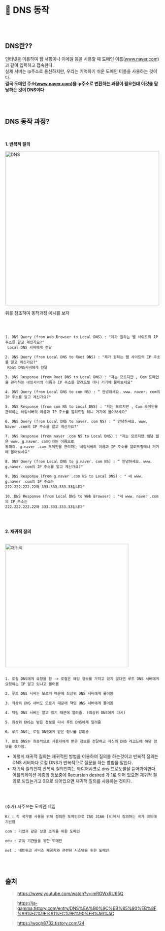 # 📖 DNS 동작

<br />
<br />

## DNS란??

인터넷을 이용하여 웹 서핑이나 이메일 등을 사용할 때 도메인 이름(www.naver.com) 과 같이
입력하고 접속한다. <br />
실제 서버는 ip주소로 통신하지만, 우리는 기억하기 쉬운 도메인 이름을 사용하는 것이다. <br />
**결국 도메인 주소(www.naver.com)을 ip주소로 변환하는 과정이 필요한데 이것을 담당하는 것이 DNS이다**

<br />
<br />

## DNS 동작 과정?

<br />

**1. 반복적 질의**

<img width="500" alt="DNS" src="https://user-images.githubusercontent.com/109197023/222902526-87c66732-d947-4443-9952-615203edc370.PNG">

위를 참조하여 동작과정 예시를 보자

<br />

```plaintext

1. DNS Query (from Web Browser to Local DNS) : "제가 원하는 웹 사이트의 IP 주소를 알고 계신가요?"
 Local DNS 서버에게 전달

2. DNS Query (from Local DNS to Root DNS) : "제가 원하는 웹 사이트의 IP 주소를 알고 계신가요?"
 Root DNS서버에게 전달

3. DNS Response (from Root DNS to Local DNS) : "저는 모르지만 , Com 도메인을 관리하는 네임서버의 이름과 IP 주소를 알려드릴 테니 거기에 물어보세요"

4. DNS Query (from Local DNS to com NS) : “ 안녕하세요. www. naver. com의 IP 주소를 알고 계신가요?"

5. DNS Response (from com NS to Local DNS) : "저는 모르지만 , Com 도메인을 관리하는 네임서버의 이름과 IP 주소를 알려드릴 테니 거기에 물어보세요"

6. DNS Query (from Local DNS to naver. com NS) : “ 안녕하세요. www. Naver .com의 IP 주소를 알고 계신가요?"

7. DNS Response (from naver .com NS to Local DNS) : "저는 모르지만 해당 웹은 www. g.naver. com이라는 이름으로
통해요. g.naver .com 도메인을 관리하는 네임서버의 이름과 IP 주소를 알려드릴테니 거기에 물어보세요"

8. DNS Query (from Local DNS to g.naver. com NS) : “ 안녕하세요. www. g.naver. com의 IP 주소를 알고 계신가요?"

9. DNS Response (from g.naver .com NS to Local DNS) : " 네 www. g.naver .com의 IP 주소는
222.222.222.22와 333.333.333.33입니다"

10. DNS Response (from Local DNS to Web Browser) : "네 www. naver .com의 IP 주소는
222.222.222.22와 333.333.333.33입니다"

```

<br />
<br />

**2. 재귀적 질의**

<br />

<img width="400" alt="재귀적" src="https://user-images.githubusercontent.com/109197023/224461526-6990deef-1a3c-4a8c-bf0e-c78bcf58d082.PNG">

<br />

```plaintext

1. 로컬 DNS에게 요청을 함 -> 로컬은 해당 정보를 가지고 있지 않다면 루트 DNS 서버에게 요청하는 IP 알고 있냐고 물어봄

2. 루트 DNS 서버는 모르기 때문에 최상위 DNS 서버에게 물어봄

3. 최상위 DNS 서버도 모르기 때문에 책임 DNS 서버에게 물어봄

4. 책임 DNS 서버는 알고 있기 때문에 알려줌. (최상위 DNS에게 다시)

5. 최상위 DNS는 받은 정보를 다시 루트 DNS에게 알려줌

6. 루트 DNS는 로컬 DNS에게 받은 정보를 알려줌

7. 로컬 DNS는 최종적으로 사용자에게 받은 정보를 전달하고 자신의 DNS 레코드에 해당 정보를 추가함.
```

- 이렇게 재귀적 질의는 재귀적인 방법을 이용하여 질의를 하는것이고 반복적 질의는 DNS 서버마다 로컬 DNS가 반복적으로 질문을 하는 방법을 말한다.
- 재귀적 질의인지 반복적 질의인지는 와이어샤크로 dns 프로토콜을 뜯어봐야한다. 어플리케이션 계층의 정보중에 Recursion desired 가 1로 되어 있으면 재귀적 질의로 되있는거고 0으로 되어있으면 재귀적 질의를 사용하는 것이다.

<br />
<br />

(추가) 자주쓰는 도메인 네임

```plaintext
Kr : 각 국가별 사용을 위해 정의한 도메인으로 ISO 3166 [4]에서 정의하는 국가 코드에 기반함

com : 기업과 같은 상용 조직을 위한 도메인

edu : 교육 기관들을 위한 도메인

net : 네트워크 서비스 제공자와 관련된 시스템을 위한 도메인
```

<br />
<br />

## 출처

> https://www.youtube.com/watch?v=imRGWxRU65Q

> https://ja-gamma.tistory.com/entry/DNS%EA%B0%9C%EB%85%90%EB%8F%99%EC%9E%91%EC%9B%90%EB%A6%AC

> https://wogh8732.tistory.com/24
